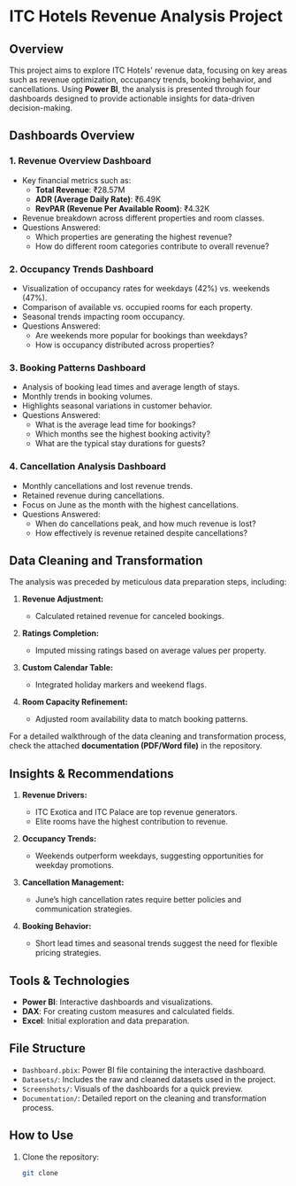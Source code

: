 # ITC Hotels Revenue Analysis Project  

## Overview  
This project aims to explore ITC Hotels' revenue data, focusing on key areas such as revenue optimization, occupancy trends, booking behavior, and cancellations. Using **Power BI**, the analysis is presented through four dashboards designed to provide actionable insights for data-driven decision-making.  

## Dashboards Overview  
### 1. **Revenue Overview Dashboard**  
   - Key financial metrics such as:  
     - **Total Revenue**: ₹28.57M  
     - **ADR (Average Daily Rate)**: ₹6.49K  
     - **RevPAR (Revenue Per Available Room)**: ₹4.32K  
   - Revenue breakdown across different properties and room classes.  
   - Questions Answered:  
     - Which properties are generating the highest revenue?  
     - How do different room categories contribute to overall revenue?  

### 2. **Occupancy Trends Dashboard**  
   - Visualization of occupancy rates for weekdays (42%) vs. weekends (47%).  
   - Comparison of available vs. occupied rooms for each property.  
   - Seasonal trends impacting room occupancy.  
   - Questions Answered:  
     - Are weekends more popular for bookings than weekdays?  
     - How is occupancy distributed across properties?  

### 3. **Booking Patterns Dashboard**  
   - Analysis of booking lead times and average length of stays.  
   - Monthly trends in booking volumes.  
   - Highlights seasonal variations in customer behavior.  
   - Questions Answered:  
     - What is the average lead time for bookings?  
     - Which months see the highest booking activity?  
     - What are the typical stay durations for guests?  

### 4. **Cancellation Analysis Dashboard**  
   - Monthly cancellations and lost revenue trends.  
   - Retained revenue during cancellations.  
   - Focus on June as the month with the highest cancellations.  
   - Questions Answered:  
     - When do cancellations peak, and how much revenue is lost?  
     - How effectively is revenue retained despite cancellations?  

## Data Cleaning and Transformation  
The analysis was preceded by meticulous data preparation steps, including:  
1. **Revenue Adjustment:**  
   - Calculated retained revenue for canceled bookings.  

2. **Ratings Completion:**  
   - Imputed missing ratings based on average values per property.  

3. **Custom Calendar Table:**  
   - Integrated holiday markers and weekend flags.  

4. **Room Capacity Refinement:**  
   - Adjusted room availability data to match booking patterns.  

For a detailed walkthrough of the data cleaning and transformation process, check the attached **documentation (PDF/Word file)** in the repository.

## Insights & Recommendations  
1. **Revenue Drivers:**  
   - ITC Exotica and ITC Palace are top revenue generators.  
   - Elite rooms have the highest contribution to revenue.  

2. **Occupancy Trends:**  
   - Weekends outperform weekdays, suggesting opportunities for weekday promotions.  

3. **Cancellation Management:**  
   - June’s high cancellation rates require better policies and communication strategies.  

4. **Booking Behavior:**  
   - Short lead times and seasonal trends suggest the need for flexible pricing strategies.  

## Tools & Technologies  
- **Power BI**: Interactive dashboards and visualizations.  
- **DAX**: For creating custom measures and calculated fields.  
- **Excel**: Initial exploration and data preparation.  

## File Structure  
- `Dashboard.pbix`: Power BI file containing the interactive dashboard.  
- `Datasets/`: Includes the raw and cleaned datasets used in the project.  
- `Screenshots/`: Visuals of the dashboards for a quick preview.  
- `Documentation/`: Detailed report on the cleaning and transformation process.  

## How to Use  
1. Clone the repository:  
   ```bash  
   git clone 
